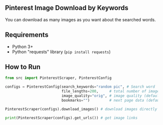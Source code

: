 ## **Pinterest Image Download by Keywords**
You can download as many images as you want about the searched words.

## Requirements

 - Python 3+
- Python "requests" library (```pip install requests```)
## How to Run


```python
from src import PinterestScraper, PinterestConfig

configs = PinterestConfig(search_keywords="random pic", # Search word
                          file_lengths=200,     # total number of images to download (default = "100")
                          image_quality="orig", # image quality (default = "orig")
                          bookmarks="")         # next page data (default= "")

PinterestScraper(configs).download_images() # download images directly (photos/atatürk, photos/web-scraping)

print(PinterestScraper(configs).get_urls()) # get image links
```

